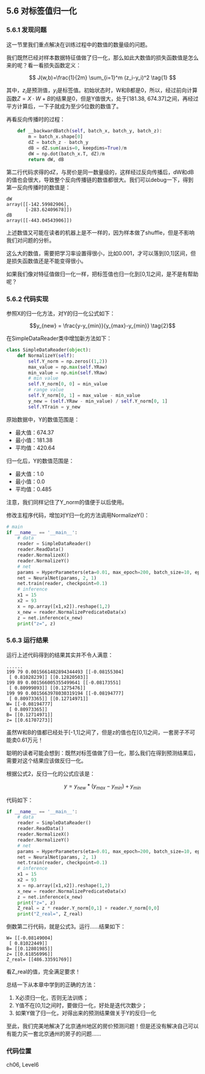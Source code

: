 <!--Copyright © Microsoft Corporation. All rights reserved.
  适用于[License](https://github.com/Microsoft/ai-edu/blob/master/LICENSE.md)版权许可-->

## 5.6 对标签值归一化

### 5.6.1 发现问题

这一节里我们重点解决在训练过程中的数值的数量级的问题。

我们既然已经对样本数据特征值做了归一化，那么如此大数值的损失函数值是怎么来的呢？看一看损失函数定义：

$$
J(w,b)=\frac{1}{2m} \sum_{i=1}^m (z_i-y_i)^2 \tag{1}
$$

其中，$z_i$是预测值，$y_i$是标签值。初始状态时，W和B都是0，所以，经过前向计算函数$Z=X \cdot W+B$的结果是0，但是Y值很大，处于[181.38, 674.37]之间，再经过平方计算后，一下子就成为至少5位数的数值了。

再看反向传播时的过程：

```Python
    def __backwardBatch(self, batch_x, batch_y, batch_z):
        m = batch_x.shape[0]
        dZ = batch_z - batch_y
        dB = dZ.sum(axis=0, keepdims=True)/m
        dW = np.dot(batch_x.T, dZ)/m
        return dW, dB
```
第二行代码求得的dZ，与房价是同一数量级的，这样经过反向传播后，dW和dB的值也会很大，导致整个反向传播链的数值都很大。我们可以debug一下，得到第一反向传播时的数值是：
```
dW
array([[-142.59982906],
       [-283.62409678]])
dB
array([[-443.04543906]])
```
上述数值又可能在读者的机器上是不一样的，因为样本做了shuffle，但是不影响我们对问题的分析。

这么大的数值，需要把学习率设置得很小，比如0.001，才可以落到[0,1]区间，但是损失函数值还是不能变得很小。

如果我们像对特征值做归一化一样，把标签值也归一化到[0,1]之间，是不是有帮助呢？

### 5.6.2 代码实现

参照X的归一化方法，对Y的归一化公式如下：

$$y_{new} = \frac{y-y_{min}}{y_{max}-y_{min}} \tag{2}$$

在SimpleDataReader类中增加新方法如下：

```Python
class SimpleDataReader(object):
    def NormalizeY(self):
        self.Y_norm = np.zeros((1,2))
        max_value = np.max(self.YRaw)
        min_value = np.min(self.YRaw)
        # min value
        self.Y_norm[0, 0] = min_value 
        # range value
        self.Y_norm[0, 1] = max_value - min_value 
        y_new = (self.YRaw - min_value) / self.Y_norm[0, 1]
        self.YTrain = y_new
```

原始数据中，Y的数值范围是：

  - 最大值：674.37
  - 最小值：181.38
  - 平均值：420.64

归一化后，Y的数值范围是：
  - 最大值：1.0
  - 最小值：0.0
  - 平均值：0.485

注意，我们同样记住了Y_norm的值便于以后使用。

修改主程序代码，增加对Y归一化的方法调用NormalizeY()：

```Python
# main
if __name__ == '__main__':
    # data
    reader = SimpleDataReader()
    reader.ReadData()
    reader.NormalizeX()
    reader.NormalizeY()
    # net
    params = HyperParameters(eta=0.01, max_epoch=200, batch_size=10, eps=1e-5)
    net = NeuralNet(params, 2, 1)
    net.train(reader, checkpoint=0.1)
    # inference
    x1 = 15
    x2 = 93
    x = np.array([x1,x2]).reshape(1,2)
    x_new = reader.NormalizePredicateData(x)
    z = net.inference(x_new)
    print("z=", z)
```

### 5.6.3 运行结果

运行上述代码得到的结果其实并不令人满意：

```
......
199 79 0.0015661482894344493 [[-0.08155304]
 [ 0.81028239]] [[0.12820503]]
199 89 0.001566005355499641 [[-0.08173551]
 [ 0.80999893]] [[0.1275476]]
199 99 0.0015663978030319194 [[-0.08194777]
 [ 0.80973365]] [[0.12714971]]
W= [[-0.08194777]
 [ 0.80973365]]
B= [[0.12714971]]
z= [[0.61707273]]
```

虽然W和B的值都已经处于[-1,1]之间了，但是z的值也在[0,1]之间，一套房子不可能卖0.61万元！

聪明的读者可能会想到：既然对标签值做了归一化，那么我们在得到预测结果后，需要对这个结果应该做反归一化。

根据公式2，反归一化的公式应该是：

$$y = y_{new}*(y_{max}-y_{min})+y_{min} \tag{3}$$

代码如下：

```Python
if __name__ == '__main__':
    # data
    reader = SimpleDataReader()
    reader.ReadData()
    reader.NormalizeX()
    reader.NormalizeY()
    # net
    params = HyperParameters(eta=0.01, max_epoch=200, batch_size=10, eps=1e-5)
    net = NeuralNet(params, 2, 1)
    net.train(reader, checkpoint=0.1)
    # inference
    x1 = 15
    x2 = 93
    x = np.array([x1,x2]).reshape(1,2)
    x_new = reader.NormalizePredicateData(x)
    z = net.inference(x_new)
    print("z=", z)
    Z_real = z * reader.Y_norm[0,1] + reader.Y_norm[0,0]
    print("Z_real=", Z_real)
```

倒数第二行代码，就是公式3。运行......结果如下：

```
W= [[-0.08149004]
 [ 0.81022449]]
B= [[0.12801985]]
z= [[0.61856996]]
Z_real= [[486.33591769]]
```

看Z_real的值，完全满足要求！

总结一下从本章中学到的正确的方法：

1. X必须归一化，否则无法训练；
2. Y值不在[0,1]之间时，要做归一化，好处是迭代次数少；
3. 如果Y做了归一化，对得出来的预测结果做关于Y的反归一化

至此，我们完美地解决了北京通州地区的房价预测问题！但是还没有解决自己可以有能力买一套北京通州的房子的问题......

### 代码位置

ch06, Level6
